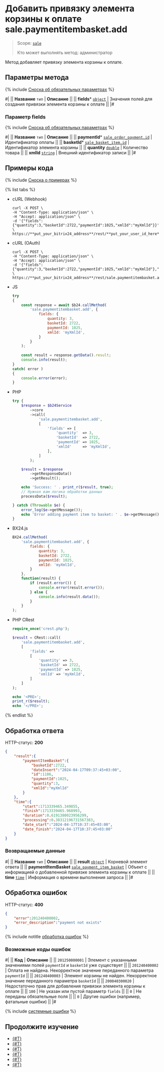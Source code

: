 # Добавить привязку элемента корзины к оплате sale.paymentitembasket.add

> Scope: [`sale`](../../scopes/permissions.md)
>
> Кто может выполнять метод: администратор

Метод добавляет привязку элемента корзины к оплате.

## Параметры метода

{% include [Сноска об обязательных параметрах](../../../_includes/required.md) %}

#|
|| **Название**
`тип` | **Описание** ||
|| **fields***
[`object`](../../data-types.md) | Значения полей для создания привязки элемента корзины к оплате ||
|#

### Параметр fields

{% include [Сноска об обязательных параметрах](../../../_includes/required.md) %}

#|
|| **Название**
`тип` | **Описание** ||
|| **paymentId***
[`sale_order_payment.id`](../data-types.md) | Идентификатор оплаты ||
|| **basketId***
[`sale_basket_item.id`](../data-types.md) | Идентификатор элемента корзины ||
|| **quantity**
[`double`](../../data-types.md) | Количество товара ||
|| **xmlId**
[`string`](../../data-types.md) | Внешний идентификатор записи ||
|#

## Примеры кода

{% include [Сноска о примерах](../../../_includes/examples.md) %}

{% list tabs %}

- cURL (Webhook)

    ```http
    curl -X POST \
    -H "Content-Type: application/json" \
    -H "Accept: application/json" \
    -d '{"fields":{"quantity":3,"basketId":2722,"paymentId":1025,"xmlId":"myXmlId"}}' \
    https://**put_your_bitrix24_address**/rest/**put_your_user_id_here**/**put_your_webbhook_here**/sale.paymentitembasket.add
    ```

- cURL (OAuth)

    ```http
    curl -X POST \
    -H "Content-Type: application/json" \
    -H "Accept: application/json" \
    -d '{"fields":{"quantity":3,"basketId":2722,"paymentId":1025,"xmlId":"myXmlId"},"auth":"**put_access_token_here**"}' \
    https://**put_your_bitrix24_address**/rest/sale.paymentitembasket.add
    ```

- JS


    ```js
    try
    {
    	const response = await $b24.callMethod(
    		'sale.paymentitembasket.add', {
    			fields: {
    				quantity: 3,
    				basketId: 2722,
    				paymentId: 1025,
    				xmlId: 'myXmlId',
    			}
    		}
    	);
    	
    	const result = response.getData().result;
    	console.info(result);
    }
    catch( error )
    {
    	console.error(error);
    }
    ```

- PHP


    ```php
    try {
        $response = $b24Service
            ->core
            ->call(
                'sale.paymentitembasket.add',
                [
                    'fields' => [
                        'quantity'  => 3,
                        'basketId'  => 2722,
                        'paymentId' => 1025,
                        'xmlId'     => 'myXmlId',
                    ],
                ]
            );
    
        $result = $response
            ->getResponseData()
            ->getResult();
    
        echo 'Success: ' . print_r($result, true);
        // Нужная вам логика обработки данных
        processData($result);
    
    } catch (Throwable $e) {
        error_log($e->getMessage());
        echo 'Error adding payment item to basket: ' . $e->getMessage();
    }
    ```

- BX24.js

    ```js
    BX24.callMethod(
        'sale.paymentitembasket.add', {
            fields: {
                quantity: 3,
                basketId: 2722,
                paymentId: 1025,
                xmlId: 'myXmlId',
            }
        },
        function(result) {
            if (result.error()) {
                console.error(result.error());
            } else {
                console.info(result.data());
            }
        }
    );
    ```

- PHP CRest

    ```php
    require_once('crest.php');

    $result = CRest::call(
        'sale.paymentitembasket.add',
        [
            'fields' =>
            [
                'quantity' => 3,
                'basketId' => 2722,
                'paymentId' => 1025,
                'xmlId' => 'myXmlId',
            ]
        ]
    );

    echo '<PRE>';
    print_r($result);
    echo '</PRE>';
    ```

{% endlist %}

## Обработка ответа

HTTP-статус: **200**

```json
{
    "result":{
        "paymentItemBasket":{
            "basketId":2722,
            "dateInsert":"2024-04-17T09:37:45+03:00",
            "id":1186,
            "paymentId":1025,
            "quantity":3,
            "xmlId":"myXmlId"
        }
    },
    "time":{
        "start":1713339465.349855,
        "finish":1713339465.968993,
        "duration":0.6191380023956299,
        "processing":0.38312196731567383,
        "date_start":"2024-04-17T10:37:45+03:00",
        "date_finish":"2024-04-17T10:37:45+03:00"
    }
}
```

### Возвращаемые данные

#|
|| **Название**
`тип` | **Описание** ||
|| **result**
[`object`](../../data-types.md) | Корневой элемент ответа ||
|| **paymentItemBasket**
[`sale_payment_item_basket`](../data-types.md) | Объект с информацией о добавленной привязке элемента корзины к оплате ||
|| **time**
[`time`](../../data-types.md) | Информация о времени выполнения запроса ||
|#

## Обработка ошибок

HTTP-статус: **400**

```json
{
    "error":201240400002,
    "error_description":"payment not exists"
}
```

{% include notitle [обработка ошибок](../../../_includes/error-info.md) %}

### Возможные коды ошибок

#|
|| **Код** | **Описание** ||
|| `201250000001` | Элемент с указанными значениями полей `paymentId` и `basketId` уже существует ||
|| `201240400002` | Оплата не найдена. Некорректное значение переданного параметра `paymentId` ||
|| `201240400003` | Элемент корзины не найден. Некорректное значение переданного параметра `basketId` ||
|| `200040300020` | Недостаточно прав для добавления привязки элемента корзины к оплате ||
|| `100` | Не указан или пустой параметр `fields` ||
|| `0` | Не переданы обязательные поля ||
|| `0` | Другие ошибки (например, фатальные ошибки) ||
|#

{% include [системные ошибки](../../../_includes/system-errors.md) %}

## Продолжите изучение

- [{#T}](./index.md)
- [{#T}](./sale-payment-item-basket-update.md)
- [{#T}](./sale-payment-item-basket-get.md)
- [{#T}](./sale-payment-item-basket-list.md)
- [{#T}](./sale-payment-item-basket-delete.md)
- [{#T}](./sale-payment-item-basket-get-fields.md)